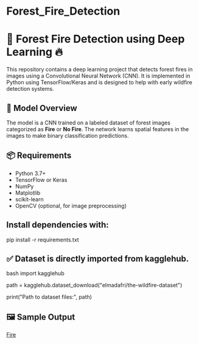 # Forest_Fire_Detection
# 🌲 Forest Fire Detection using Deep Learning 🔥

This repository contains a deep learning project that detects forest fires in images using a Convolutional Neural Network (CNN). It is implemented in Python using TensorFlow/Keras and is designed to help with early wildfire detection systems.


## 🧠 Model Overview

The model is a CNN trained on a labeled dataset of forest images categorized as **Fire** or **No Fire**. The network learns spatial features in the images to make binary classification predictions.

## 📦 Requirements

- Python 3.7+
- TensorFlow or Keras
- NumPy
- Matplotlib
- scikit-learn
- OpenCV (optional, for image preprocessing)

## Install dependencies with:


pip install -r requirements.txt



## ✅ Dataset is directly imported from kagglehub.
bash
import kagglehub

path = kagglehub.dataset_download("elmadafri/the-wildfire-dataset")

print("Path to dataset files:", path)

## 🖼️ Sample Output

[Fire]([https://en.wikipedia.org/wiki/Wildfire](https://en.wikipedia.org/wiki/File:Burnout_ops_on_Mangum_Fire_McCall_Smokejumpers.jpg))














